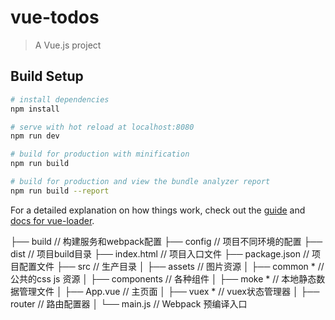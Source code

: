 # vue-todos

> A Vue.js project

## Build Setup

``` bash
# install dependencies
npm install

# serve with hot reload at localhost:8080
npm run dev

# build for production with minification
npm run build

# build for production and view the bundle analyzer report
npm run build --report
```

For a detailed explanation on how things work, check out the [guide](http://vuejs-templates.github.io/webpack/) and [docs for vue-loader](http://vuejs.github.io/vue-loader).

├── build              // 构建服务和webpack配置
├── config             // 项目不同环境的配置
├── dist               // 项目build目录
├── index.html         // 项目入口文件
├── package.json       // 项目配置文件
├── src                // 生产目录
│   ├── assets         // 图片资源
│   ├── common *          // 公共的css js 资源
│   ├── components     // 各种组件 
│   ├── moke *           // 本地静态数据管理文件
│   ├── App.vue         // 主页面
│   ├── vuex *           // vuex状态管理器
│   ├── router    // 路由配置器
│   └── main.js        // Webpack 预编译入口